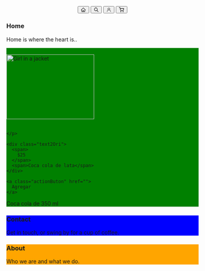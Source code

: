<!DOCTYPE html>
<html>
<head>
<meta name="viewport" content="width=device-width, initial-scale=1">
<style>

/* ----------------------Barra Principal--------------------------------*/

/* From Uiverse.io by faxriddin20 */ 
.button-BarraPri {
  display: flex;
  background-color: black;
  width: 250px;
  height: 40px;
  align-items: center;
  justify-content: space-around;
  border-radius: 10px;
}

.buttonBarra {
  outline: 0 !important;
  border: 0 !important;
  width: 40px;
  height: 40px;
  border-radius: 50%;
  background-color: transparent;
  display: flex;
  align-items: center;
  justify-content: center;
  color: #fff;
  transition: all ease-in-out 0.3s;
  cursor: pointer;
}

.buttonBarra:hover {
  transform: translateY(-3px);
}

.iconBarra {
  font-size: 20px;
}

/* -------------------Lupa Productos-----------------------------------*/

.cardinal {
  overflow: hidden;
  border-radius: 0.5rem;
  max-width: 300px;
  background-color: #fff;
  color: #212121;
}

.imageProduc {
  height: 8rem;
  width: 100%;
  object-fit: cover;
  background-color: rgb(204, 0, 255);
  background-image: linear-gradient(to right, rgb(255, 174, 0), rgb(204, 0, 255));
}

.TextPro {
  padding: 1rem;
  text-align: center;
}

.textOri {
  font-size: 0.875rem;
  line-height: 1.25rem;
  font-weight: 600;
  letter-spacing: 0.1em;
  text-transform: uppercase;
}

.text2Ori {
  margin-top: 1rem;
  font-weight: 900;
  text-transform: uppercase;
}

.text2Ori span:first-child {
  font-size: 2.25rem;
  line-height: 2.5rem;
  font-weight: 900;
}

.text2Ori span:last-child {
  margin-top: 0.5rem;
  display: block;
  font-size: 0.875rem;
  line-height: 1.25rem;
}

.action {
  margin-top: 1rem;
  display: inline-block;
  width: 100%;
  background-color: rgb(0, 0, 0);
  padding-top: 1rem;
  padding-bottom: 1rem;
  border-radius: 4px;
  font-size: 0.875rem;
  line-height: 1.25rem;
  font-weight: 700;
  letter-spacing: 0.1em;
  text-transform: uppercase;
  color: rgba(255, 255, 255, 1);
  text-decoration: none;
}


/* From Uiverse.io by Yaya12085 */ 
.cardinal {
  overflow: hidden;
  border-radius: 0.5rem;
  max-width: 300px;
  background-color: #fff;
  color: #212121;
}

.imageProduc {
  height: 8rem;
  width: 100%;
  object-fit: cover;
  background-color: rgb(204, 0, 255);
  background-image: linear-gradient(to right, rgb(255, 174, 0), rgb(204, 0, 255));
}

.TextPro {
  padding: 1rem;
  text-align: center;
}

.textOri {
  font-size: 0.875rem;
  line-height: 1.25rem;
  font-weight: 600;
  letter-spacing: 0.1em;
  text-transform: uppercase;
}

.text2Ori {
  margin-top: 1rem;
  font-weight: 900;
  text-transform: uppercase;
}

.text2Ori span:first-child {
  font-size: 2.25rem;
  line-height: 2.5rem;
  font-weight: 900;
}

.text2Ori span:last-child {
  margin-top: 0.5rem;
  display: block;
  font-size: 0.875rem;
  line-height: 1.25rem;
}

.actionButon {
  margin-top: 1rem;
  display: inline-block;
  width: 100%;
  background-color: rgb(0, 0, 0);
  padding-top: 1rem;
  padding-bottom: 1rem;
  border-radius: 4px;
  font-size: 0.875rem;
  line-height: 1.25rem;
  font-weight: 700;
  letter-spacing: 0.1em;
  text-transform: uppercase;
  color: rgba(255, 255, 255, 1);
  text-decoration: none;
}

.date {
  margin-top: 1rem;
  font-size: 0.75rem;
  line-height: 1rem;
  font-weight: 500;
  text-transform: uppercase;
  color: rgba(156, 163, 175, 1);
}








/* ------------------------------------------------------*/
* {box-sizing: border-box}

/* Set height of body and the document to 100% */
body, html {
  height: 100%;
  margin: 0;
  font-family: Arial;
}

/* Style tab links */
.tablink {
  background-color: #555;
  color: white;
  float: left;
  border: none;
  outline: none;
  cursor: pointer;
  padding: 14px 16px;
  font-size: 17px;
  width: 25%;
}

.tablink:hover {
  background-color: #777;
}

/* Style the tab content (and add height:100% for full page content) */
.tabcontent {
  color: white;
  display: none;
  padding: 100px 20px;
  height: 100%;
}

#Inicio {background-color: red;}
#News {background-color: green;}
#Contact {background-color: blue;}
#About {background-color: orange;}
</style>
</head>
<body>


<center>

<!-- Barra Casita -->
<div class="button-BarraPri">
  <button class="buttonBarra" class="tablink" onclick="openPage('Inicio')" id="defaultOpen">
    <svg
      class="iconBarra"
      stroke="currentColor"
      fill="currentColor"
      stroke-width="0"
      viewBox="0 0 1024 1024"
      height="1em"
      width="1em"
      xmlns="http://www.w3.org/2000/svg"
    >
      <path
        d="M946.5 505L560.1 118.8l-25.9-25.9a31.5 31.5 0 0 0-44.4 0L77.5 505a63.9 63.9 0 0 0-18.8 46c.4 35.2 29.7 63.3 64.9 63.3h42.5V940h691.8V614.3h43.4c17.1 0 33.2-6.7 45.3-18.8a63.6 63.6 0 0 0 18.7-45.3c0-17-6.7-33.1-18.8-45.2zM568 868H456V664h112v204zm217.9-325.7V868H632V640c0-22.1-17.9-40-40-40H432c-22.1 0-40 17.9-40 40v228H238.1V542.3h-96l370-369.7 23.1 23.1L882 542.3h-96.1z"
      ></path>
    </svg>
  </button>
  
  <!-- Barra Lupa -->
  
  <button class="buttonBarra" class="tablink" onclick="openPage('News')">
    <svg
      class="iconBarra"
      stroke="currentColor"
      fill="none"
      stroke-width="2"
      viewBox="0 0 24 24"
      aria-hidden="true"
      height="1em"
      width="1em"
      xmlns="http://www.w3.org/2000/svg"
    >
      <path
        stroke-linecap="round"
        stroke-linejoin="round"
        d="M21 21l-6-6m2-5a7 7 0 11-14 0 7 7 0 0114 0z"
      ></path>
    </svg>
  </button>
  
  <!-- Barra Creditos -->
  
  
  <button class="buttonBarra" class="tablink" onclick="openPage('Contact')">
    <svg
      class="iconBarra"
      stroke="currentColor"
      fill="currentColor"
      stroke-width="0"
      viewBox="0 0 24 24"
      height="1em"
      width="1em"
      xmlns="http://www.w3.org/2000/svg"
    >
      <path
        d="M12 2.5a5.5 5.5 0 0 1 3.096 10.047 9.005 9.005 0 0 1 5.9 8.181.75.75 0 1 1-1.499.044 7.5 7.5 0 0 0-14.993 0 .75.75 0 0 1-1.5-.045 9.005 9.005 0 0 1 5.9-8.18A5.5 5.5 0 0 1 12 2.5ZM8 8a4 4 0 1 0 8 0 4 4 0 0 0-8 0Z"
      ></path>
    </svg>
  </button>

<!-- Barra Carrito -->

  <button class="buttonBarra" class="tablink" onclick="openPage('About')">
    <svg
      class="iconBarra"
      stroke="currentColor"
      fill="none"
      stroke-width="2"
      viewBox="0 0 24 24"
      stroke-linecap="round"
      stroke-linejoin="round"
      height="1em"
      width="1em"
      xmlns="http://www.w3.org/2000/svg"
    >
      <circle cx="9" cy="21" r="1"></circle>
      <circle cx="20" cy="21" r="1"></circle>
      <path
        d="M1 1h4l2.68 13.39a2 2 0 0 0 2 1.61h9.72a2 2 0 0 0 2-1.61L23 6H6"
      ></path>
    </svg>
  </button>
</div>
</center>







<div id="Inicio" class="tabcontent">
  <h3>Home</h3>
  <p>Home is where the heart is..</p>
</div>




<div id="News" class="tabcontent">


 
<div class="cardinal">
<br>
  <div class="imageProduc"> <img src="https://i.pinimg.com/564x/c4/bf/3e/c4bf3e878a02a0acb2a3a8dab4dc2504.jpg" alt="Girl in a jacket" width="230" height="170"></div>
  <br>
  <div class="TextPro">
    <p class="textOri">
      
    </p>

    <div class="text2Ori">
      <span>
        $25
      </span>
      <span>Coca cola de lata</span>
    </div>

    <a class="actionButon" href="">
      Agregar
    </a>
   <p class="date">
      Coca cola de 350 ml
    </p>
  </div>
</div>
    
  </div>
</div>


</div>





<div id="Contact" class="tabcontent">
  <h3>Contact</h3>
  <p>Get in touch, or swing by for a cup of coffee.</p>
</div>

<div id="About" class="tabcontent">
  <h3>About</h3>
  <p>Who we are and what we do.</p>
</div>

<script>
function openPage(pageName,elmnt,color) {
  var i, tabcontent, tablinks;
  tabcontent = document.getElementsByClassName("tabcontent");
  for (i = 0; i < tabcontent.length; i++) {
    tabcontent[i].style.display = "none";
  }
  tablinks = document.getElementsByClassName("tablink");
  for (i = 0; i < tablinks.length; i++) {
    tablinks[i].style.backgroundColor = "";
  }
  document.getElementById(pageName).style.display = "block";
  elmnt.style.backgroundColor = color;
}

// Get the element with id="defaultOpen" and click on it
document.getElementById("defaultOpen").click();
</script>
   
</body>
</html> 
